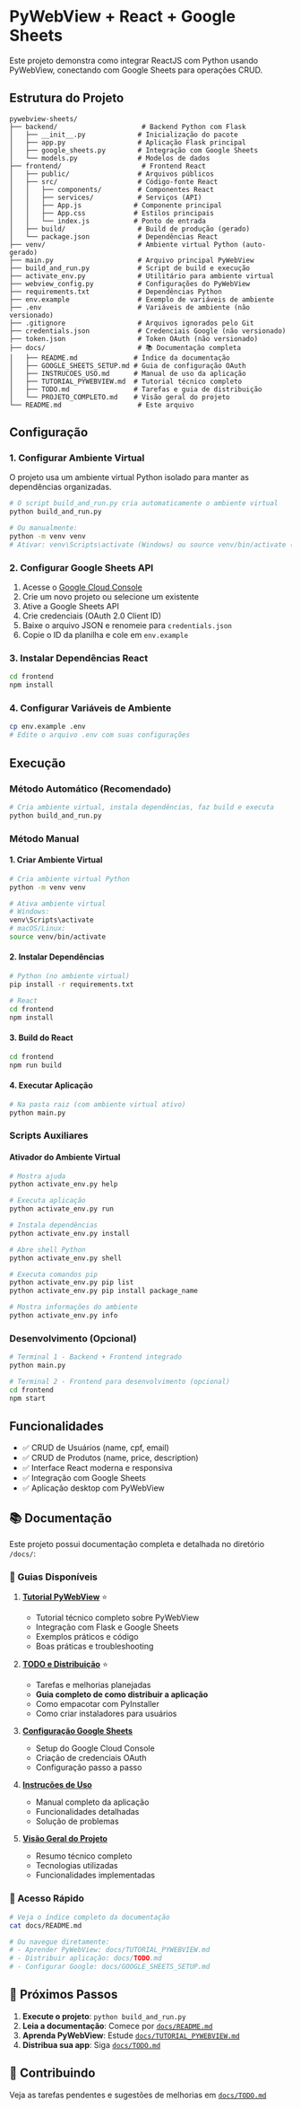 # PyWebView + React + Google Sheets

Este projeto demonstra como integrar ReactJS com Python usando PyWebView, conectando com Google Sheets para operações CRUD.

## Estrutura do Projeto

```
pywebview-sheets/
├── backend/                     # Backend Python com Flask
│   ├── __init__.py             # Inicialização do pacote
│   ├── app.py                  # Aplicação Flask principal
│   ├── google_sheets.py        # Integração com Google Sheets
│   └── models.py               # Modelos de dados
├── frontend/                    # Frontend React
│   ├── public/                 # Arquivos públicos
│   ├── src/                    # Código-fonte React
│   │   ├── components/         # Componentes React
│   │   ├── services/           # Serviços (API)
│   │   ├── App.js             # Componente principal
│   │   ├── App.css            # Estilos principais
│   │   └── index.js           # Ponto de entrada
│   ├── build/                  # Build de produção (gerado)
│   └── package.json            # Dependências React
├── venv/                       # Ambiente virtual Python (auto-gerado)
├── main.py                     # Arquivo principal PyWebView
├── build_and_run.py            # Script de build e execução
├── activate_env.py             # Utilitário para ambiente virtual
├── webview_config.py           # Configurações do PyWebView
├── requirements.txt            # Dependências Python
├── env.example                 # Exemplo de variáveis de ambiente
├── .env                        # Variáveis de ambiente (não versionado)
├── .gitignore                  # Arquivos ignorados pelo Git
├── credentials.json            # Credenciais Google (não versionado)
├── token.json                  # Token OAuth (não versionado)
├── docs/                       # 📚 Documentação completa
│   ├── README.md              # Índice da documentação
│   ├── GOOGLE_SHEETS_SETUP.md # Guia de configuração OAuth
│   ├── INSTRUCOES_USO.md      # Manual de uso da aplicação
│   ├── TUTORIAL_PYWEBVIEW.md  # Tutorial técnico completo
│   ├── TODO.md                # Tarefas e guia de distribuição
│   └── PROJETO_COMPLETO.md    # Visão geral do projeto
└── README.md                   # Este arquivo
```

## Configuração

### 1. Configurar Ambiente Virtual

O projeto usa um ambiente virtual Python isolado para manter as dependências organizadas.

```bash
# O script build_and_run.py cria automaticamente o ambiente virtual
python build_and_run.py

# Ou manualmente:
python -m venv venv
# Ativar: venv\Scripts\activate (Windows) ou source venv/bin/activate (macOS/Linux)
```

### 2. Configurar Google Sheets API

1. Acesse o [Google Cloud Console](https://console.cloud.google.com/)
2. Crie um novo projeto ou selecione um existente
3. Ative a Google Sheets API
4. Crie credenciais (OAuth 2.0 Client ID)
5. Baixe o arquivo JSON e renomeie para `credentials.json`
6. Copie o ID da planilha e cole em `env.example`

### 3. Instalar Dependências React

```bash
cd frontend
npm install
```

### 4. Configurar Variáveis de Ambiente

```bash
cp env.example .env
# Edite o arquivo .env com suas configurações
```

## Execução

### Método Automático (Recomendado)

```bash
# Cria ambiente virtual, instala dependências, faz build e executa
python build_and_run.py
```

### Método Manual

#### 1. Criar Ambiente Virtual

```bash
# Cria ambiente virtual Python
python -m venv venv

# Ativa ambiente virtual
# Windows:
venv\Scripts\activate
# macOS/Linux:
source venv/bin/activate
```

#### 2. Instalar Dependências

```bash
# Python (no ambiente virtual)
pip install -r requirements.txt

# React
cd frontend
npm install
```

#### 3. Build do React

```bash
cd frontend
npm run build
```

#### 4. Executar Aplicação

```bash
# Na pasta raiz (com ambiente virtual ativo)
python main.py
```

### Scripts Auxiliares

#### Ativador do Ambiente Virtual

```bash
# Mostra ajuda
python activate_env.py help

# Executa aplicação
python activate_env.py run

# Instala dependências
python activate_env.py install

# Abre shell Python
python activate_env.py shell

# Executa comandos pip
python activate_env.py pip list
python activate_env.py pip install package_name

# Mostra informações do ambiente
python activate_env.py info
```

### Desenvolvimento (Opcional)

```bash
# Terminal 1 - Backend + Frontend integrado
python main.py

# Terminal 2 - Frontend para desenvolvimento (opcional)
cd frontend
npm start
```

## Funcionalidades

- ✅ CRUD de Usuários (name, cpf, email)
- ✅ CRUD de Produtos (name, price, description)
- ✅ Interface React moderna e responsiva
- ✅ Integração com Google Sheets
- ✅ Aplicação desktop com PyWebView

## 📚 Documentação

Este projeto possui documentação completa e detalhada no diretório `/docs/`:

### 📖 Guias Disponíveis

1. **[Tutorial PyWebView](./docs/TUTORIAL_PYWEBVIEW.md)** ⭐
   - Tutorial técnico completo sobre PyWebView
   - Integração com Flask e Google Sheets
   - Exemplos práticos e código
   - Boas práticas e troubleshooting

2. **[TODO e Distribuição](./docs/TODO.md)** ⭐
   - Tarefas e melhorias planejadas
   - **Guia completo de como distribuir a aplicação**
   - Como empacotar com PyInstaller
   - Como criar instaladores para usuários

3. **[Configuração Google Sheets](./docs/GOOGLE_SHEETS_SETUP.md)**
   - Setup do Google Cloud Console
   - Criação de credenciais OAuth
   - Configuração passo a passo

4. **[Instruções de Uso](./docs/INSTRUCOES_USO.md)**
   - Manual completo da aplicação
   - Funcionalidades detalhadas
   - Solução de problemas

5. **[Visão Geral do Projeto](./docs/PROJETO_COMPLETO.md)**
   - Resumo técnico completo
   - Tecnologias utilizadas
   - Funcionalidades implementadas

### 🎯 Acesso Rápido

```bash
# Veja o índice completo da documentação
cat docs/README.md

# Ou navegue diretamente:
# - Aprender PyWebView: docs/TUTORIAL_PYWEBVIEW.md
# - Distribuir aplicação: docs/TODO.md
# - Configurar Google: docs/GOOGLE_SHEETS_SETUP.md
```

## 🚀 Próximos Passos

1. **Execute o projeto**: `python build_and_run.py`
2. **Leia a documentação**: Comece por [`docs/README.md`](./docs/README.md)
3. **Aprenda PyWebView**: Estude [`docs/TUTORIAL_PYWEBVIEW.md`](./docs/TUTORIAL_PYWEBVIEW.md)
4. **Distribua sua app**: Siga [`docs/TODO.md`](./docs/TODO.md)

## 🤝 Contribuindo

Veja as tarefas pendentes e sugestões de melhorias em [`docs/TODO.md`](./docs/TODO.md)
